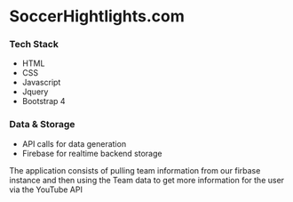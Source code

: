 # SoccerHightlights.com

### Tech Stack

- HTML
- CSS
- Javascript
- Jquery
- Bootstrap 4

### Data & Storage

- API calls for data generation
- Firebase for realtime backend storage

The application consists of pulling team information from our firbase instance and then using the Team data to get more information for the user via the YouTube API
